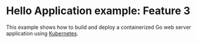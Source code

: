 # Hello Application example: Feature 3

This example shows how to build and deploy a containerized Go web server
application using [Kubernetes](https://kubernetes.io).
